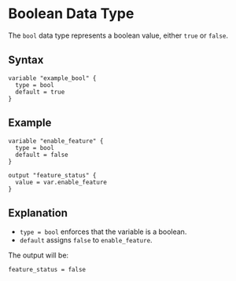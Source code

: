 # Boolean Data Type

The `bool` data type represents a boolean value, either `true` or `false`.

## Syntax

```hcl
variable "example_bool" {
  type = bool
  default = true
}
```

## Example

```hcl
variable "enable_feature" {
  type = bool
  default = false
}

output "feature_status" {
  value = var.enable_feature
}
```

## Explanation

- `type = bool` enforces that the variable is a boolean.
- `default` assigns `false` to `enable_feature`.

The output will be:

```hcl
feature_status = false
```
```